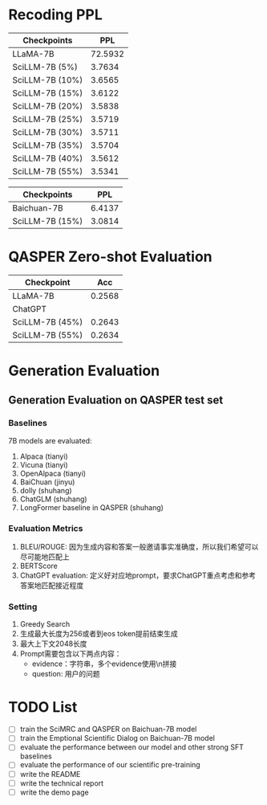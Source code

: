 # Recoding PPL


| Checkpoints        | PPL       |
| ------------------ | --------- |
| LLaMA-7B           | 72.5932   |
| SciLLM-7B (5%)     | 3.7634    |
| SciLLM-7B (10%)    | 3.6565    |
| SciLLM-7B (15%)    | 3.6122    |
| SciLLM-7B (20%)    | 3.5838    |
| SciLLM-7B (25%)    | 3.5719    |
| SciLLM-7B (30%)    | 3.5711    |
| SciLLM-7B (35%)    | 3.5704    |
| SciLLM-7B (40%)    | 3.5612    |
| SciLLM-7B (55%)    | 3.5341    |


| Checkpoints        | PPL       |
| ------------------ | --------- |
| Baichuan-7B        | 6.4137    |
| SciLLM-7B (15%)    | 3.0814    |


# QASPER Zero-shot Evaluation


| Checkpoint | Acc |
| ---------- | --- |
| LLaMA-7B   | 0.2568 |
| ChatGPT    |  |
| SciLLM-7B (45%) | 0.2643 |
| SciLLM-7B (55%) | 0.2634 |

# Generation Evaluation

## Generation Evaluation on QASPER test set

### Baselines

7B models are evaluated:
1. Alpaca (tianyi)
2. Vicuna (tianyi)
3. OpenAlpaca (tianyi)
6. BaiChuan (jinyu)
4. dolly (shuhang)
5. ChatGLM (shuhang)
7. LongFormer baseline in QASPER (shuhang)

### Evaluation Metrics

1. BLEU/ROUGE: 因为生成内容和答案一般邀请事实准确度，所以我们希望可以尽可能地匹配上
2. BERTScore
3. ChatGPT evaluation: 定义好对应地prompt，要求ChatGPT重点考虑和参考答案地匹配接近程度

### Setting

1. Greedy Search
2. 生成最大长度为256或者到eos token提前结束生成
3. 最大上下文2048长度
4. Prompt需要包含以下两点内容：
    * evidence：字符串，多个evidence使用\n拼接
    * question: 用户的问题


# TODO List

- [ ] train the SciMRC and QASPER on Baichuan-7B model
- [ ] train the Emptional Scientific Dialog on Baichuan-7B model
- [ ] evaluate the performance between our model and other strong SFT baselines
- [ ] evaluate the performance of our scientific pre-training
- [ ] write the README
- [ ] write the technical report
- [ ] write the demo page
